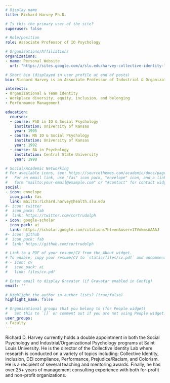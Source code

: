 ```yaml
---
# Display name
title: Richard Harvey Ph.D.

# Is this the primary user of the site?
superuser: false

# Role/position
role: Associate Professor of IO Psychology

# Organizations/Affiliations
organizations:
- name: Personal Website
  url: "https://sites.google.com/a/slu.edu/harvey-collective-identity-lab/home"

# Short bio (displayed in user profile at end of posts)
bio: Richard Harvey is an Associate Professor of Industrial & Organizational Psychology at Saint Louis University.

interests:
- Organizational & Team Identity
- Workplace diversity, equity, inclusion, and belonging
- Performance Management

education:
  courses:
  - course: PhD in IO & Social Psychology
    institution: University of Kansas
    year: 1995
  - course: MA IO & Social Psychology
    institution: University of Kansas
    year: 1992
  - course: BA in Psychology
    institution: Central State University
    year: 1990

# Social/Academic Networking
# For available icons, see: https://sourcethemes.com/academic/docs/page-builder/#icons
#   For an email link, use "fas" icon pack, "envelope" icon, and a link in the
#   form "mailto:your-email@example.com" or "#contact" for contact widget.
social:
- icon: envelope
  icon_pack: fas
  link: mailto:richard.harvey@health.slu.edu
#- icon: twitter
#  icon_pack: fab
#  link: https://twitter.com/cortrudolph
- icon: google-scholar
  icon_pack: ai
  link: https://scholar.google.com/citations?hl=en&user=1TVmkmsAAAAJ
#- icon: github
#  icon_pack: fab
#  link: https://github.com/cortrudolph

# Link to a PDF of your resume/CV from the About widget.
# To enable, copy your resume/CV to `static/files/cv.pdf` and uncomment the lines below.
# - icon: cv
#   icon_pack: ai
#   link: files/cv.pdf

# Enter email to display Gravatar (if Gravatar enabled in Config)
email: ""

# Highlight the author in author lists? (true/false)
highlight_name: false

# Organizational groups that you belong to (for People widget)
#   Set this to `[]` or comment out if you are not using People widget.
user_groups:
- Faculty
---
```


Richard D. Harvey currently holds a double appointment in both the Social Psychology and Industrial/Organizational Psychology programs at Saint Louis University.  He is the director of the Collective Identity Lab where research is conducted on a variety of topics including: Collective Identity, inclusion, DEI compliance, Performance, Prejudice/Racism, and Colorism.  He is a recipient of several teaching and mentoring awards.  Finally, he has over 25+ years of management consulting experience with both for-profit and non-profit organizations.